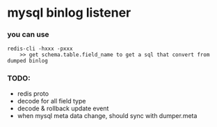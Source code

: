 # mysql binlog listener

### you can use 
    redis-cli -hxxx -pxxx
        >> get schema.table.field_name to get a sql that convert from dumped binlog
        

### TODO:
- redis proto
- decode for all field type
- decode & rollback update event
- when mysql meta data change, should sync with dumper.meta